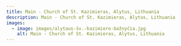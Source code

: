 ```yaml
---
title: Main - Church of St. Kazimieras, Alytus, Lithuania
description: Main - Church of St. Kazimieras, Alytus, Lithuania
images:
  - image: images/alytaus-šv.-kazimiero-bažnyčia.jpg
    alt: Main - Church of St. Kazimieras, Alytus, Lithuania
---
```

